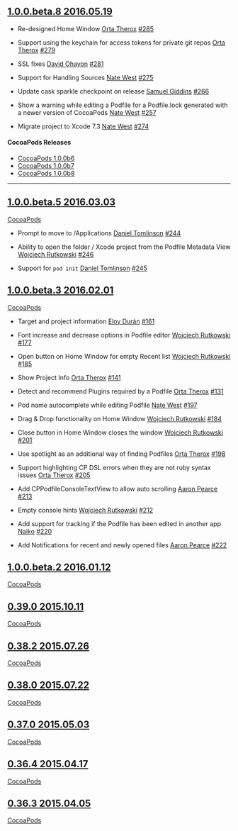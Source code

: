 ## [1.0.0.beta.8 2016.05.19](https://github.com/CocoaPods/CocoaPods-app/releases/tag/1.0.0.beta.8)

* Re-designed Home Window
  [Orta Therox](https://github.com/orta)
  [#285](https://github.com/CocoaPods/CocoaPods-app/pull/285)

* Support using the keychain for access tokens for private git repos
  [Orta Therox](https://github.com/orta)
  [#279](https://github.com/CocoaPods/CocoaPods-app/pull/279)

* SSL fixes
  [David Ohayon](https://github.com/ohwutup)
  [#281](https://github.com/CocoaPods/CocoaPods-app/pull/281)

* Support for Handling Sources
  [Nate West](https://github.com/nwest)
  [#275](https://github.com/CocoaPods/CocoaPods-app/pull/275)

* Update cask sparkle checkpoint on release
  [Samuel Giddins](https://github.com/segiddins)
  [#266](https://github.com/CocoaPods/CocoaPods-app/pull/266)

* Show a warning while editing a Podfile for a Podfile.lock generated with a newer version of CocoaPods
  [Nate West](https://github.com/nwest)
  [#257](https://github.com/CocoaPods/CocoaPods-app/pull/257)

* Migrate project to Xcode 7.3
  [Nate West](https://github.com/nwest)
  [#274](https://github.com/CocoaPods/CocoaPods-app/pull/274)

#### CocoaPods Releases

* [CocoaPods 1.0.0b6](https://github.com/CocoaPods/CocoaPods/blob/master/CHANGELOG.md#100beta6-2016-03-15)
* [CocoaPods 1.0.0b7](https://github.com/CocoaPods/CocoaPods/blob/master/CHANGELOG.md#100beta7-2016-04-15)
* [CocoaPods 1.0.0b8](https://github.com/CocoaPods/CocoaPods/blob/master/CHANGELOG.md#100beta8-2016-04-15)


---

## [1.0.0.beta.5 2016.03.03](https://github.com/CocoaPods/CocoaPods-app/releases/tag/1.0.0.beta.5)
   [CocoaPods](https://github.com/CocoaPods/CocoaPods/blob/master/CHANGELOG.md#100beta5-2016-03-08)

* Prompt to move to /Applications
  [Daniel Tomlinson](https://github.com/DanielTomlinson)
  [#244](https://github.com/CocoaPods/CocoaPods-app/pull/244)

* Ability to open the folder / Xcode project from the Podfile Metadata View
  [Wojciech Rutkowski](https://github.com/wrutkowski)
  [#246](https://github.com/CocoaPods/CocoaPods-app/pull/246)

* Support for `pod init`
  [Daniel Tomlinson](https://github.com/DanielTomlinson)
  [#245](https://github.com/CocoaPods/CocoaPods-app/pull/245)

## [1.0.0.beta.3 2016.02.01](https://github.com/CocoaPods/CocoaPods-app/releases/tag/1.0.0.beta.3)
  [CocoaPods](https://github.com/CocoaPods/CocoaPods/blob/master/CHANGELOG.md#100beta3-2016-02-03)

* Target and project information
  [Eloy Durán](https://github.com/alloy)
  [#161](https://github.com/CocoaPods/CocoaPods-app/pull/161)

* Font increase and decrease options in Podfile editor
  [Wojciech Rutkowski](https://github.com/wrutkowski)
  [#177](https://github.com/CocoaPods/CocoaPods-app/pull/177)

* Open button on Home Window for empty Recent list
  [Wojciech Rutkowski](https://github.com/wrutkowski)
  [#185](https://github.com/CocoaPods/CocoaPods-app/pull/185)

* Show Project Info
  [Orta Therox](https://github.com/orta)
  [#141](https://github.com/CocoaPods/CocoaPods-app/pull/141)

* Detect and recommend Plugins required by a Podfile
  [Orta Therox](https://github.com/orta)
  [#131](https://github.com/CocoaPods/CocoaPods-app/pull/131)

* Pod name autocomplete while editing Podfile
  [Nate West](https://github.com/nwest)
  [#197](https://github.com/CocoaPods/CocoaPods-app/pull/197)

* Drag & Drop functionality on Home Window
  [Wojciech Rutkowski](https://github.com/wrutkowski)
  [#184](https://github.com/CocoaPods/CocoaPods-app/pull/184)

* Close button in Home Window closes the window
  [Wojciech Rutkowski](https://github.com/wrutkowski)
  [#201](https://github.com/CocoaPods/CocoaPods-app/pull/201)

* Use spotlight as an additional way of finding Podfiles
  [Orta Therox](https://github.com/orta)
  [#198](https://github.com/CocoaPods/CocoaPods-app/pull/198)

* Support highlighting CP DSL errors when they are not ruby syntax issues
  [Orta Therox](https://github.com/orta)
  [#205](https://github.com/CocoaPods/CocoaPods-app/pull/205)

* Add CPPodfileConsoleTextView to allow auto scrolling
  [Aaron Pearce](https://github.com/aaronpearce)
  [#213](https://github.com/CocoaPods/CocoaPods-app/pull/213)

* Empty console hints
  [Wojciech Rutkowski](https://github.com/wrutkowski)
  [#212](https://github.com/CocoaPods/CocoaPods-app/pull/212)

* Add support for tracking if the Podfile has been edited in another app
  [Naiko](https://github.com/Naiko)
  [#220](https://github.com/CocoaPods/CocoaPods-app/pull/220)

* Add Notifications for recent and newly opened files
  [Aaron Pearce](https://github.com/aaronpearce)
  [#222](https://github.com/CocoaPods/CocoaPods-app/pull/222)

## [1.0.0.beta.2 2016.01.12](https://github.com/CocoaPods/CocoaPods-app/releases/tag/1.0.0.beta.2)
  [CocoaPods](https://github.com/CocoaPods/CocoaPods/blob/master/CHANGELOG.md#100beta2-2016-01-05)

## [0.39.0 2015.10.11](https://github.com/CocoaPods/CocoaPods-app/releases/tag/0.39.0)
  [CocoaPods](https://github.com/CocoaPods/CocoaPods/blob/master/CHANGELOG.md#0390-2015-10-09)

## [0.38.2 2015.07.26](https://github.com/CocoaPods/CocoaPods-app/releases/tag/0.38.2)
  [CocoaPods](https://github.com/CocoaPods/CocoaPods/blob/master/CHANGELOG.md#0382-2015-07-25)

## [0.38.0 2015.07.22](https://github.com/CocoaPods/CocoaPods-app/releases/tag/0.38.0)
  [CocoaPods](https://github.com/CocoaPods/CocoaPods/blob/master/CHANGELOG.md#0380-2015-07-18)

## [0.37.0 2015.05.03](https://github.com/CocoaPods/CocoaPods-app/releases/tag/0.37.0)
  [CocoaPods](https://github.com/CocoaPods/CocoaPods/blob/master/CHANGELOG.md#0370-2015-05-03)

## [0.36.4 2015.04.17](https://github.com/CocoaPods/CocoaPods-app/releases/tag/0.36.4)
  [CocoaPods](https://github.com/CocoaPods/CocoaPods/blob/master/CHANGELOG.md#0364-2015-04-16)

## [0.36.3 2015.04.05](https://github.com/CocoaPods/CocoaPods-app/releases/tag/0.36.3)
  [CocoaPods](https://github.com/CocoaPods/CocoaPods/blob/master/CHANGELOG.md#0363-2015-03-31)
